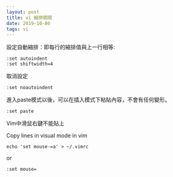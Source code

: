 ```yaml
---
layout: post
title: vi 縮排關閉
date: 2019-10-06
tags: vi
---
```



設定自動縮排：即每行的縮排值與上一行相等:

```
:set autoindent
:set shiftwidth=4
```

取消設定
```
:set noautoindent
```

進入paste模式以後，可以在插入模式下粘貼內容，不會有任何變形。
```
:set paste
```

Vim中滑鼠右鍵不能貼上

Copy lines in visual mode in vim
```
echo 'set mouse-=a' > ~/.vimrc
```

or
```
:set mouse=
```

